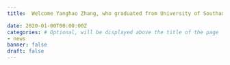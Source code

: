 ```yaml
---
title:  Welcome Yanghao Zhang, who graduated from University of Southampton, to start his PhD in our group.

date: 2020-01-00T00:00:00Z
categories: # Optional, will be displayed above the title of the page
- news
banner: false
draft: false
---
```

